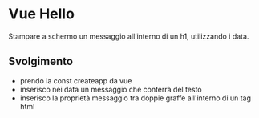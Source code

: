 Vue Hello
===
Stampare a schermo un messaggio all’interno di un h1, utilizzando i data.
## Svolgimento 
- prendo la const createapp da vue 
- inserisco nei data un messaggio che conterrà del testo 
- inserisco la proprietà messaggio tra doppie graffe all'interno di un tag html 